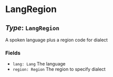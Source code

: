 # LangRegion

## *Type*: `LangRegion`

A spoken language plus a region code for dialect

### Fields

 - `lang: Lang` The language
 - `region: Region` The region to specify dialect

